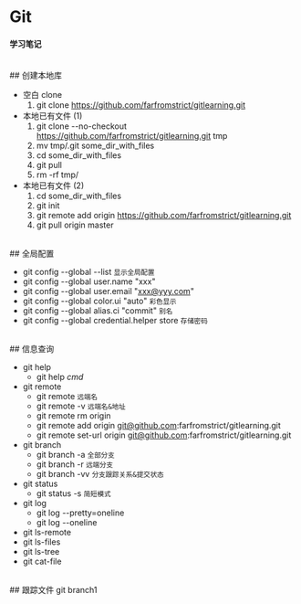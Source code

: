 # Git
#### 学习笔记

<br/>
## 创建本地库

- 空白 clone
    1. git clone https://github.com/farfromstrict/gitlearning.git
- 本地已有文件 (1)
    1. git clone --no-checkout https://github.com/farfromstrict/gitlearning.git tmp
    2. mv tmp/.git some_dir_with_files
    3. cd some_dir_with_files
    4. git pull
    5. rm -rf tmp/
- 本地已有文件 (2)
	1. cd some_dir_with_files
    2. git init
    3. git remote add origin https://github.com/farfromstrict/gitlearning.git
    4. git pull origin master

<br/>
## 全局配置

- git config --global --list ```显示全局配置```
- git config --global user.name "xxx"
- git config --global user.email "xxx@yyy.com"
- git config --global color.ui "auto" ```彩色显示```
- git config --global alias.ci "commit" ```别名```
- git config --global credential.helper store ```存储密码```

<br/>
## 信息查询

- git help
	- git help *cmd*
- git remote
	- git remote ```远端名```
	- git remote -v ```远端名&地址```
	- git remote rm origin
	- git remote add origin git@github.com:farfromstrict/gitlearning.git
	- git remote set-url origin git@github.com:farfromstrict/gitlearning.git
- git branch
	- git branch -a ```全部分支```
	- git branch -r ```远端分支```
	- git branch -vv ```分支跟踪关系&提交状态```
- git status
	- git status -s ```简短模式```
- git log
	- git log --pretty=oneline
	- git log --oneline
- git ls-remote
- git ls-files
- git ls-tree
- git cat-file

<br/>
## 跟踪文件
git branch1


<br/>

